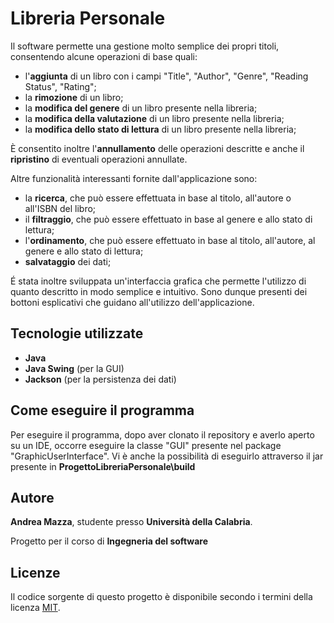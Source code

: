 # Libreria Personale

Il software permette una gestione molto semplice dei propri titoli, consentendo alcune operazioni di base quali:
- l'**aggiunta** di un libro con i campi "Title", "Author", "Genre", "Reading Status", "Rating";
- la **rimozione** di un libro;
- la **modifica del genere** di un libro presente nella libreria;
- la **modifica della valutazione** di un libro presente nella libreria;
- la **modifica dello stato di lettura** di un libro presente nella libreria;

È consentito inoltre l'**annullamento** delle operazioni descritte e anche il **ripristino** di eventuali operazioni annullate.

Altre funzionalità interessanti fornite dall'applicazione sono:
- la **ricerca**, che può essere effettuata in base al titolo, all'autore o all'ISBN del libro;
- il **filtraggio**, che può essere effettuato in base al genere e allo stato di lettura;
- l'**ordinamento**, che può essere effettuato in base al titolo, all'autore, al genere e allo stato di lettura;
- **salvataggio** dei dati;

É stata inoltre sviluppata un'interfaccia grafica che permette l'utilizzo di quanto descritto in modo semplice e intuitivo. Sono dunque presenti dei bottoni esplicativi che guidano all'utilizzo dell'applicazione.
## Tecnologie utilizzate
- **Java**
- **Java Swing** (per la GUI)
- **Jackson** (per la persistenza dei dati)

## Come eseguire il programma
Per eseguire il programma, dopo aver clonato il repository e averlo aperto su un IDE, occorre eseguire la classe "GUI" presente nel package "GraphicUserInterface".
Vi è anche la possibilità di eseguirlo attraverso il jar presente in **ProgettoLibreriaPersonale\build**

## Autore
**Andrea Mazza**, studente presso **Università della Calabria**.

Progetto per il corso di **Ingegneria del software**

## Licenze
Il codice sorgente di questo progetto è disponibile secondo i termini della licenza [MIT](./LICENSE).
